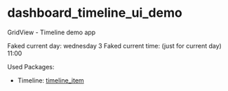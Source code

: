 # dashboard_timeline_ui_demo

GridView - Timeline demo app

Faked current day: wednesday 3
Faked current time: (just for current day) 11:00

Used Packages: 

- Timeline: [timeline_item](https://pub.dev/packages/timeline_tile)
